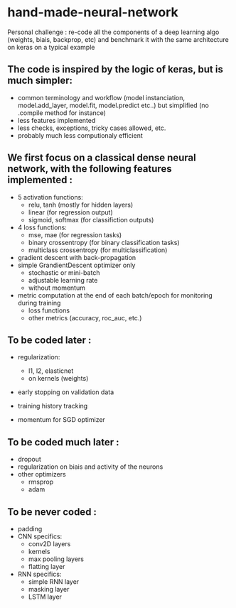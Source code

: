 # hand-made-neural-network
Personal challenge : re-code all the components of a deep learning algo (weights, biais, backprop, etc) and benchmark it with the same architecture on keras on a typical example

## The code is inspired by the logic of keras, but is much simpler:
  - common terminology and workflow (model instanciation, model.add_layer, model.fit, model.predict etc..) but simplified (no .compile method for instance)
  - less features implemented
  - less checks, exceptions, tricky cases allowed, etc.
  - probably much less computionaly efficient

## We first focus on a classical dense neural network, with the following features implemented :
  - 5 activation functions:
    - relu, tanh (mostly for hidden layers)
    - linear (for regression output)
    - sigmoid, softmax (for classifiction outputs)
  - 4 loss functions:
    - mse, mae (for regression tasks)
    - binary crossentropy (for binary classification tasks)
    - multiclass crossentropy (for multiclassification)
  - gradient descent with back-propagation
  - simple GrandientDescent optimizer only
    - stochastic or mini-batch
    - adjustable learning rate
    - without momentum
  - metric computation at the end of each batch/epoch for monitoring during training
    - loss functions
    - other metrics (accuracy, roc_auc, etc.)
 
## To be coded later :
  - regularization:
     - l1, l2, elasticnet
     - on kernels (weights)

  - early stopping on validation data
  - training history tracking
  - momentum for SGD optimizer
  
## To be coded much later :
  - dropout
  - regularization on biais and activity of the neurons
  - other optimizers
    - rmsprop
    - adam
  
## To be never coded :
  - padding
  - CNN specifics:
    - conv2D layers
    - kernels
    - max pooling layers
    - flatting layer
  - RNN specifics:
    - simple RNN layer
    - masking layer
    - LSTM layer
    
